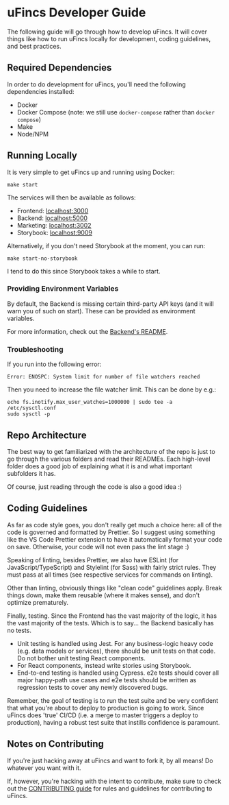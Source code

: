 # uFincs Developer Guide

The following guide will go through how to develop uFincs. It will cover things like how to run uFincs locally for development, coding guidelines, and best practices.

## Required Dependencies

In order to do development for uFincs, you'll need the following dependencies installed:

- Docker
- Docker Compose (note: we still use `docker-compose` rather than `docker compose`)
- Make
- Node/NPM

## Running Locally

It is very simple to get uFincs up and running using Docker:

```
make start
```

The services will then be available as follows: 

- Frontend: [localhost:3000](http://localhost:3000)
- Backend: [localhost:5000](http://localhost:5000)
- Marketing: [localhost:3002](http://localhost:3002)
- Storybook: [localhost:9009](http://localhost:9009)

Alternatively, if you don't need Storybook at the moment, you can run:

```
make start-no-storybook
```

I tend to do this since Storybook takes a while to start.

### Providing Environment Variables

By default, the Backend is missing certain third-party API keys (and it will warn you of such on start). These can be provided as environment variables. 

For more information, check out the [Backend's README](../../services/backend/README.md).

### Troubleshooting

If you run into the following error:

```
Error: ENOSPC: System limit for number of file watchers reached
```

Then you need to increase the file watcher limit. This can be done by e.g.:

```
echo fs.inotify.max_user_watches=1000000 | sudo tee -a /etc/sysctl.conf
sudo sysctl -p
```

## Repo Architecture

The best way to get familiarized with the architecture of the repo is just to go through the various folders and read their READMEs. Each high-level folder does a good job of explaining what it is and what important subfolders it has.

Of course, just reading through the code is also a good idea :)

## Coding Guidelines

As far as code style goes, you don't really get much a choice here: all of the code is governed and formatted by Prettier. So I suggest using something like the VS Code Prettier extension to have it automatically format your code on save. Otherwise, your code will not even pass the lint stage :)

Speaking of linting, besides Prettier, we also have ESLint (for JavaScript/TypeScript) and Stylelint (for Sass) with fairly strict rules. They must pass at all times (see respective services for commands on linting).

Other than linting, obviously things like "clean code" guidelines apply. Break things down, make them reusable (where it makes sense), and don't optimize prematurely.

Finally, testing. Since the Frontend has the vast majority of the logic, it has the vast majority of the tests. Which is to say... the Backend basically has no tests.

- Unit testing is handled using Jest. For any business-logic heavy code (e.g. data models or services), there should be unit tests on that code. Do not bother unit testing React components.
- For React components, instead write stories using Storybook.
- End-to-end testing is handled using Cypress. e2e tests should cover all major happy-path use cases and e2e tests should be written as regression tests to cover any newly discovered bugs.

Remember, the goal of testing is to run the test suite and be very confident that what you're about to deploy to production is going to work. Since uFincs does 'true' CI/CD (i.e. a merge to master triggers a deploy to production), having a robust test suite that instills confidence is paramount.

## Notes on Contributing

If you're just hacking away at uFincs and want to fork it, by all means! Do whatever you want with it.

If, however, you're hacking with the intent to contribute, make sure to check out the [CONTRIBUTING guide](../../CONTRIBUTING.md) for rules and guidelines for contributing to uFincs. 
